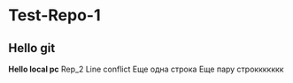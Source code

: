 # Test-Repo-1
## Hello git
**Hello local pc**
Rep_2
Line conflict
Еще одна строка
Еще пару строккккккк